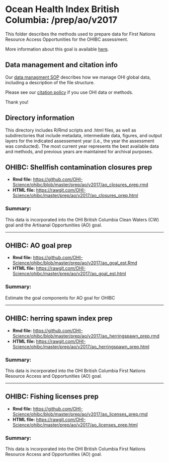 # Ocean Health Index British Columbia: /prep/ao/v2017

This folder describes the methods used to prepare data for First Nations Resource Access Opportunities for the OHIBC assessment.

More information about this goal is available [here](http://ohi-science.org/goals/#artisanal-fishing-opportunities).

## Data management and citation info

Our [data managment SOP](https://rawgit.com/OHI-Science/ohiprep/master/src/dataOrganization_SOP.html) describes how we manage OHI global data, including a description of the file structure.

Please see our [citation policy](http://ohi-science.org/citation-policy/) if you use OHI data or methods.

Thank you!

## Directory information

This directory includes R/Rmd scripts and .html files, as well as subdirectories that include metadata, intermediate data, figures, and output layers for the indicated assessement year (i.e., the year the assessment was conducted).  The most current year represents the best available data and methods, and previous years are maintained for archival purposes.

## OHIBC: Shellfish contamination closures prep

* __Rmd file:__ https://github.com/OHI-Science/ohibc/blob/master/prep/ao/v2017/ao_closures_prep.rmd 
* __HTML file:__ https://rawgit.com/OHI-Science/ohibc/master/prep/ao/v2017/ao_closures_prep.html

### Summary:

This data is incorporated into the OHI British Columbia Clean Waters (CW) goal and the Artisanal Opportunities (AO) goal.

-----

## OHIBC: AO goal prep

* __Rmd file:__ https://github.com/OHI-Science/ohibc/blob/master/prep/ao/v2017/ao_goal_est.Rmd 
* __HTML file:__ https://rawgit.com/OHI-Science/ohibc/master/prep/ao/v2017/ao_goal_est.html

### Summary:

Estimate the goal components for AO goal for OHIBC

-----

## OHIBC: herring spawn index prep

* __Rmd file:__ https://github.com/OHI-Science/ohibc/blob/master/prep/ao/v2017/ao_herringspawn_prep.rmd 
* __HTML file:__ https://rawgit.com/OHI-Science/ohibc/master/prep/ao/v2017/ao_herringspawn_prep.html

### Summary:

This data is incorporated into the OHI British Columbia First Nations Resource Access and Opportunities (AO) goal.

-----

## OHIBC: Fishing licenses prep

* __Rmd file:__ https://github.com/OHI-Science/ohibc/blob/master/prep/ao/v2017/ao_licenses_prep.rmd 
* __HTML file:__ https://rawgit.com/OHI-Science/ohibc/master/prep/ao/v2017/ao_licenses_prep.html

### Summary:

This data is incorporated into the OHI British Columbia First Nations Resource Access and Opportunities (AO) goal.



